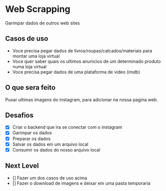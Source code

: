 # Web Scrapping
Garimpar dados de outros web sites

## Casos de uso
- Voce precisa pegar dados de livros/roupas/calcados/materiais para montar uma loja virtual
- Voce quer saber quais os ultimos anunicios de um determinado produto numa loja virtual
- Voce precisa pegar dados de uma plataforma de video (imdb)

## O que sera feito

Puxar ultimas imagens do instagram, para adicionar na nossa pagina web.

## Desafios
- [x] Criar o backend que ira se conectar com o instagram
- [x] Garimpar os dados
- [x] Preparar os dados
- [x] Salvar os dados em um arquivo local
- [x] Consumir os dados do nosso arquivo local

## Next Level
- [] Fazer um dos casos de uso acima
- [] Fazer o download de imagens e deixar em uma pasta temporaria